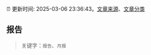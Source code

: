 :alarm_clock: 更新时间: 2025-03-06 23:36:43。[文章来源](/README.md)、[文章分类](/TAGS.md)

## 报告


> 关键字：`报告`、`月报`



